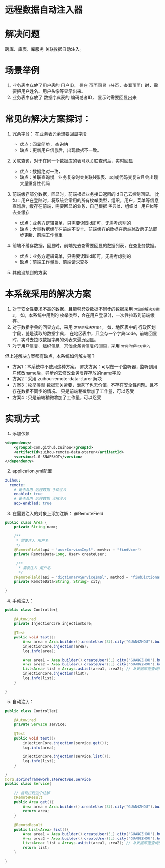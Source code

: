 # 远程数据自动注入器

# 解决问题
跨库、库表、库服务 关联数据自动注入。

# 场景举例
1. 业务表中存放了用户表的 用户ID， 但在 页面回显（分页，查看页面）时，需要把用户姓名、用户头像等显示出来。
2. 业务表中存放了 数据字典表的 编码或者ID， 显示时需要回显出来

# 常见的解决方案探讨：
1. 冗余字段： 在业务表冗余想要回显字段
    - 优点：回显简单， 查询快
    - 缺点：更新用户信息后，出现数据不一致。
    
2. 关联查询，对于在同一个数据库的表可以关联查询后，实时回显
    - 优点：数据绝对一致，
    - 缺点：关联查询慢、业务复杂时会关联N张表、sql或代码变复杂且会出现大量重复性代码
    
3. 前端缓存部分数据，回显时，前端根据业务接口返回的id自己去控制回显。
    比如：用户在登陆时，将系统会常用的所有枚举类型，组织，用户，菜单等信息查询后，缓存在前端，需要回显的业务，自己根据 字典id、组织id、用户id等去查缓存
    - 优点：业务方逻辑简单，只需要读取id即可，无需考虑别的
    - 缺点：大量数据缓存在前端不安全、前端缓存的数据在后端修改后无法同步更新、前端工作量重
    
4. 前端不缓存数据，回显时，前端先去查需要回显的数据列表，在查业务数据。
    - 优点：业务方逻辑简单，只需要读取id即可，无需考虑别的
    - 缺点：前端工作量重、前端请求较多
    
5. 其他没想到的方案

# 本系统采用的解决方案
1. 对于安全性要求不高的数据、且能够忍受数据不同步的数据采用 `常见的解决方案3`。 如，本系统中用到的 枚举类型，会在用户登录时，一次性拉取到前端缓存。
2. 对于数据字典的回显方式，采用 `常见的解决方案4`。 如，地区表中的 行政区划 字段，就是读取的数据字典， 在地区表中，只会存一个字典code，前端回显时，实时去拉取数据字典的列表来遍历回显。
3. 对于用户信息、组织信息、其他业务表信息的回显，采用 `常见的解决方案2`。 

但上述解决方案都有缺点，本系统如何解决呢？
- 方案1：本系统中不使用这种方案。 解决方案：可以做一个监听器，监听到用户修改name后，异步的去修改业务表存存放的name字段
- 方案2：采用 zuihou-remote-data-starer 解决
- 方案3：枚举类型 数据无关紧要，泄露了也无价值，不存在安全性问题。且不存在数据不同步的情况。 只是前端稍微增加了工作量，可以忍受
- 方案4：只是前端稍微增加了工作量，可以忍受

# 实现方式   
1. 添加依赖 
```xml
<dependency>
    <groupId>com.github.zuihou</groupId>
    <artifactId>zuihou-remote-data-starer</artifactId>
    <version>1.0-SNAPSHOT</version>
</dependency>        
```
2. application.yml配置
```yaml
zuihou:
  remote:
    # 是否启用 远程数据 手动注入
    enabled: true
    # 是否启用 远程数据 注解注入 
    aop-enabled: true
```
3. 在需要注入的对象上添加注解： @RemoteField
```java
public class Area {
    private String name;

    /**
     * 需要注入 用户名
     */
    @RemoteField(api = "userServiceImpl", method = "findUser")
    private RemoteData<Long, User> createUser;
    
     /**
      * 需要注入 用户名
      */
    @RemoteField(api = "dictionaryServiceImpl", method = "findDictionaryItem")
    private RemoteData<String, String> city;

}
```
4. 手动注入：
```java
public class Controller{
    
    @Autowired
    private InjectionCore injectionCore;
    
    @Test
    public void test(){
        Area area = Area.builder().createUser(3L).city("GUANGZHOU").build(); // 从数据库连查询出来    
        injectionCore.injection(area);
        log.info(area);

        Area area1 = Area.builder().createUser(3L).city("GUANGZHOU").build();     
        Area area2 = Area.builder().createUser(3L).city("GUANGZHOU").build();     
        List<Area> list = Arrays.asList(area1, area2); // 从数据库连查询出来
        injectionCore.injection(list);
        log.info(list);
    }

}
```
5. 自动注入：
```java
public class Controller{
    
    @Autowired
    private Service service;
    
    @Test
    public void test(){
        injectionCore.injection(service.get());
        log.info(area);
    
        injectionCore.injection(service.list());
        log.info(list);
    }

}
@org.springframework.stereotype.Service
public class Service{
    
    // 自动拦截这个注解
    @RemoteResult
    public Area get(){
        Area area = Area.builder().createUser(3L).city("GUANGZHOU").build(); // 从数据库连查询出来
        return area;
    }
    
    @RemoteResult
    public List<Area> list(){
        Area area1 = Area.builder().createUser(3L).city("GUANGZHOU").build();     
        Area area2 = Area.builder().createUser(3L).city("GUANGZHOU").build();     
        List<Area> list = Arrays.asList(area1, area2); // 从数据库连查询出来
        return list;
    }

}
```



